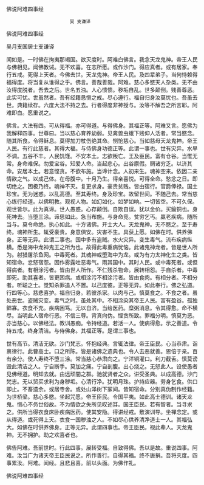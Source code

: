   佛说阿难四事经  

                        　　吴 支谦译  

佛说阿难四事经  

吴月支国居士支谦译  

闻如是。一时佛在拘夷那竭国。欲灭度时。阿难白佛言。我念天龙鬼神。帝王人民与佛相见。闻佛教诫。无不欢喜。在志所愿。或作沙门。得应真者。或有居家。奉行五戒。死得上天者。今佛去世。天龙鬼神。帝王人民。及四辈弟子。当何恃赖得福得度。将当复从谁得之乎。佛言。善哉善哉。阿难。慈心多愍天人杂类。无不由汝得度脱者。吾去之后。世名五浊。人心愦愦。秽垢自乱。世多颠倒。贱善尊恶。此实可忧。世虽然者。吾有经籍恳恻之戒。尽心遵行。福自归身汝莫忧也。吾虽去世。典籍续存。六度大法不持之去。行者得度非神授与。汝等不解吾之所言耶。阿难即白。愿重说之。  

佛言。大法有四。可从得福。亦可得道。与得佛身。其福正等。阿难又言。愿佛为我解释四事。世尊曰。当以慈心育养幼弱。见禽兽虫蛾下贱仰人活者。常当愍念。随其所食。令得稣息。莫得加刀杖伤绝其命。恻怆慈心。当如慈母天龙鬼神。帝王人民。有行此慈者。其得大福。与侍佛身功德正等。此谓一事也。世有灾异。水旱不调。五谷不丰。人民饥馑。不安本土。志欲叛亡。王及臣民。富有仓谷。当惟无常。身命难保。勿爱宝谷。知爱人命。当起悲心。出谷廪假。赒诸穷乏。以济其命。安居本土。若意悭贪。不欲布施。当谛计念。人初来生。魂神空来。依因二亲情欲之气。以成己体。在母腹中。十月乃生。得亲喜悦。可得全命。愁忿之日。即切绝之。困极乃终。魂神不灭。复更求身。豪贵贫贱。皆由宿行。官爵俸禄。国土珍宝。无为迷惑。以乱高德。至其寿终。身及珍宝。故留世间。不随己去。常当慈心练行经道。以佛明教。观视人物。如幻如化。如梦如响。一切皆空。不可久保。观世皆尔。此为真谛。世人愚惑。心存颠倒。自欺自误。犹以金价。买鍮铜也。身死神去。当堕三涂。谛思如此。急当布施。与身命竞。贫穷乞丐。羸老疾病。随所当与。莫令命绝。执心如此。十方诸佛。开士大人。天龙鬼神。无不愍之。至于寿终。魂神所生。辄受豪贵。身意俱安。灾害不生。具获上愿。如佛在时。供养佛身。正等无异。此谓二事也。国中多有盗贼。水火灾异。变生毒气。流布疾病纵横。悉是海中龙神鬼王之所为也。故得此毒重病忧恼。此诸鬼神龙者。皆是世人所为。射猎屠杀鱼网。中毒死者。其魂神或堕海中为龙。或为有力太神化生之类。皆知宿命。忿怒宿怨。因作雾露吐恶毒气。雨其国中。其时人民。或中毒死者。或但得病者。有相涂污者。皆由世人所作。不仁残杀物命。展转相怨。手自杀者。中毒即死。助其喜者。皆更困病。或相涂污不相涂污者。皆由食肉。有相分者。不相分者。听聪之士。觉知杀罪追人不置。以己度彼。正等无异。如此奉行。佛之弘道。行四等心。慈悲喜护。福自归身。若彼杀家。以肉与己。慎莫食之。不食之者。虽处恶世。盗贼灾变。毒气之时。虽处其中。不相涂染其帝王人民。富有盈谷。孤独鳏寡。衣食不充。疾病困笃。无以自济。当给医药。糜粥消息。令其得愈。命不横尽。当明此人宿命行恶。不信三尊。背真向伪。悭贪所致。罪福分明。慎莫为恶。亦当慈心。以佛经法。教训愚痴。令持经道。若活一人。使病得愈。示之善道。令持五戒。终身清洁。与侍佛身。其福正等。是谓三事也。  

世有高节。清洁无欲。沙门梵志。怀抱经典。言辄法律。帝王臣民。心当恭肃。诣禀律行。此曹高士。口之所陈。皆是诸佛之遗典也。令人去恶就善。恩倍于亲。百有余分。使人寿终不堕三涂。常当慈心恭肃向之。宁洋铜灌口。利刀截舌。慎莫谤毁此清洁之人。宁自断手。莫加之痛。宁自剖腹。出心烧之。无怒此人。设使愚者见佛经道。明知去就。由远顽闇之群。驰就贤者之众。讲受圣典。以成高德。沙门梵志。无以贸买求利为身秽垢。心清行净。犹明月珠。护持应器。劳身乞食。供口即止。不畜遗余。或居寺舍。或处山泽树下冢间。皆知宿命。分别真伪制作经籍。为世桥梁。慈心多愍。坐起咒愿。帝王臣民。令国平夷。如此高士德训。诸天龙鬼。恻心不务世俗故。不为情欲之失所见叹述耳。国王臣民。若有智者。当寻求之。供所当得衣食床卧疾病医药。使其安隐。得讲经戒。敷演训导。坐禅念定。或从得道。或死得上天。衣食一国秽浊之人。不如尽心供养清净道士一人。其福弘大。如佛在时供养佛身。正等无异。此谓四事也。帝王臣民。视此辈人。天龙鬼神。无不拥护。助之欢喜者也。  

佛告阿难。吾前世时。行此四事。展转受福。自致得佛。吾以是故。重说四事。阿难。汝当广为诸天帝王臣民说之。所作善行。自得其福。终不唐捐。吾将灭度。四事累汝。阿难。闻经。且悲且喜。前以头面。为佛作礼。  

佛说阿难四事经  
